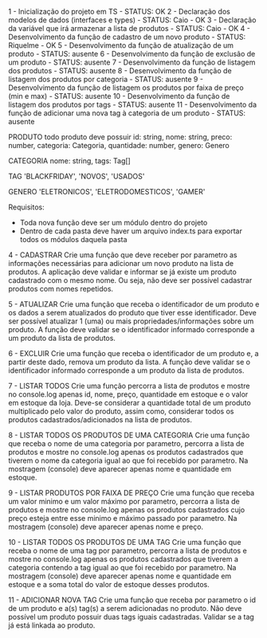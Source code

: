 1 - Inicialização do projeto em TS - STATUS: OK
2 - Declaração dos modelos de dados (interfaces e types) - STATUS: Caio - OK
3 - Declaração da variável que irá armazenar a lista de produtos - STATUS: Caio - OK
4 - Desenvolvimento da função de cadastro de um novo produto - STATUS: Riquelme - OK
5 - Desenvolvimento da função de atualização de um produto - STATUS: ausente
6 - Desenvolvimento da função de exclusão de um produto - STATUS: ausente
7 - Desenvolvimento da função de listagem dos produtos - STATUS: ausente
8 - Desenvolvimento da função de listagem dos produtos por categoria - STATUS: ausente
9 - Desenvolvimento da função de listagem os produtos por faixa de preço (min e max) - STATUS: ausente
10 - Desenvolvimento da função de listagem dos produtos por tags - STATUS: ausente
11 - Desenvolvimento da função de adicionar uma nova tag à categoria de um produto - STATUS: ausente

PRODUTO
todo produto deve possuir
id: string, nome: string, preco: number, categoria: Categoria, quantidade: number, genero: Genero

CATEGORIA
nome: string, tags: Tag[]

TAG
'BLACKFRIDAY', 'NOVOS', 'USADOS'

GENERO
'ELETRONICOS', 'ELETRODOMESTICOS', 'GAMER'

Requisitos:

-   Toda nova função deve ser um módulo dentro do projeto
-   Dentro de cada pasta deve haver um arquivo index.ts para exportar todos os módulos daquela pasta

4 - CADASTRAR
Crie uma função que deve receber por parametro as informações necessárias para adicionar um novo produto na lista de produtos. A aplicação deve validar e informar se já existe um produto cadastrado com o mesmo nome. Ou seja, não deve ser possível cadastrar produtos com nomes repetidos.

5 - ATUALIZAR
Crie uma função que receba o identificador de um produto e os dados a serem atualizados do produto que tiver esse identificador. Deve ser possível atualizar 1 (uma) ou mais propriedades/informações sobre um produto. A função deve validar se o identificador informado corresponde a um produto da lista de produtos.

6 - EXCLUIR
Crie uma função que receba o identificador de um produto e, a partir deste dado, remova um produto da lista. A função deve validar se o identificador informado corresponde a um produto da lista de produtos.

7 - LISTAR TODOS
Crie uma função percorra a lista de produtos e mostre no console.log apenas id, nome, preço, quantidade em estoque e o valor em estoque da loja. Deve-se considerar a quantidade total de um produto multiplicado pelo valor do produto, assim como, considerar todos os produtos cadastrados/adicionados na lista de produtos.

8 - LISTAR TODOS OS PRODUTOS DE UMA CATEGORIA
Crie uma função que receba o nome de uma categoria por parametro, percorra a lista de produtos e mostre no console.log apenas os produtos cadastrados que tiverem o nome da categoria igual ao que foi recebido por parametro. Na mostragem (console) deve aparecer apenas nome e quantidade em estoque.

9 - LISTAR PRODUTOS POR FAIXA DE PREÇO
Crie uma função que receba um valor minimo e um valor máximo por parametro, percorra a lista de produtos e mostre no console.log apenas os produtos cadastrados cujo preço esteja entre esse minimo e máximo passado por parametro. Na mostragem (console) deve aparecer apenas nome e preço.

10 - LISTAR TODOS OS PRODUTOS DE UMA TAG
Crie uma função que receba o nome de uma tag por parametro, percorra a lista de produtos e mostre no console.log apenas os produtos cadastrados que tiverem a categoria contendo a tag igual ao que foi recebido por parametro. Na mostragem (console) deve aparecer apenas nome e quantidade em estoque e a soma total do valor de estoque desses produtos.

11 - ADICIONAR NOVA TAG
Crie uma função que receba por parametro o id de um produto e a(s) tag(s) a serem adicionadas no produto. Não deve possível um produto possuir duas tags iguais cadastradas. Validar se a tag já está linkada ao produto.

